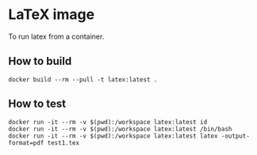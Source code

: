 # LaTeX image

To run latex from a container.

## How to build

    docker build --rm --pull -t latex:latest .

## How to test

    docker run -it --rm -v $(pwd):/workspace latex:latest id
    docker run -it --rm -v $(pwd):/workspace latex:latest /bin/bash
    docker run -it --rm -v $(pwd):/workspace latex:latest latex -output-format=pdf test1.tex
